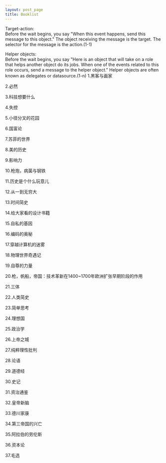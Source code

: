 ```yaml
---  
layout: post_page
title: Booklist  
---
```

Target-action:   
Before the wait begins, you say "When this event happens, send this message to this object." The object receiving the message is the target. The selector for the message is the action.(1-1)

Helper objects:    
Before the wait begins, you say "Here is an object that will take on a role that helps another object do its jobs. When one of the events related to this role occurs, send a message to the helper object." Helper objects are often known as delegates or datasource.(1-n)
1.黑客与画家          

2.必然

3.科技想要什么

4.失控     

5.小径分叉的花园

6.国富论

7.苏菲的世界

8.美的历史

9.影响力

10.枪炮，病菌与钢铁

11.历史是个什么玩意儿

12.从一到无穷大

13.时间简史

14.给大家看的设计书籍

15.自私的基因

16.编码的奥秘

17.穿越计算机的迷雾

18.物理世界奇遇记

19.自尊的力量

20.枪，帆船，帝国：技术革新在1400~1700年欧洲扩张早期阶段的作用

21.三体

22.人类简史

23.简单思考

24.理想国

25.政治学

26.上帝之城

27.纯粹理性批判

28.论语

29.道德经

30.史记

31.资治通鉴

32.皇帝新脑

33.德川家康

34.第三帝国的兴亡

35.阿拉伯的劳伦斯

36.资本论

37.毛选